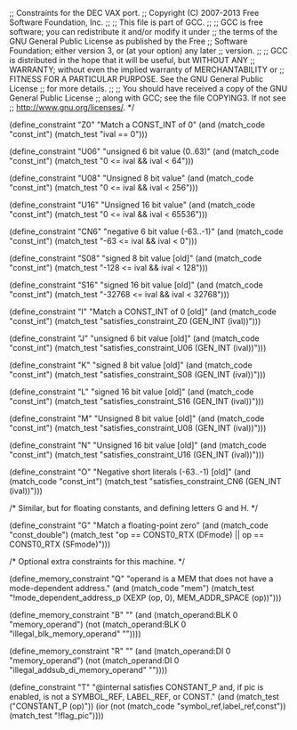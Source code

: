 ;; Constraints for the DEC VAX port.
;; Copyright (C) 2007-2013 Free Software Foundation, Inc.
;;
;; This file is part of GCC.
;;
;; GCC is free software; you can redistribute it and/or modify it under
;; the terms of the GNU General Public License as published by the Free
;; Software Foundation; either version 3, or (at your option) any later
;; version.
;;
;; GCC is distributed in the hope that it will be useful, but WITHOUT ANY
;; WARRANTY; without even the implied warranty of MERCHANTABILITY or
;; FITNESS FOR A PARTICULAR PURPOSE.  See the GNU General Public License
;; for more details.
;;
;; You should have received a copy of the GNU General Public License
;; along with GCC; see the file COPYING3.  If not see
;; <http://www.gnu.org/licenses/>.  */

(define_constraint "Z0"
   "Match a CONST_INT of 0"
   (and (match_code "const_int")
	(match_test "ival == 0")))

(define_constraint "U06"
   "unsigned 6 bit value (0..63)"
   (and (match_code "const_int")
	(match_test "0 <= ival && ival < 64")))

(define_constraint "U08"
   "Unsigned 8 bit value"
   (and (match_code "const_int")
	(match_test "0 <= ival && ival < 256")))

(define_constraint "U16"
   "Unsigned 16 bit value"
   (and (match_code "const_int")
	(match_test "0 <= ival && ival < 65536")))

(define_constraint "CN6"
   "negative 6 bit value (-63..-1)"
   (and (match_code "const_int")
	(match_test "-63 <= ival && ival < 0")))

(define_constraint "S08"
   "signed 8 bit value [old]"
   (and (match_code "const_int")
	(match_test "-128 <= ival && ival < 128")))

(define_constraint "S16"
   "signed 16 bit value [old]"
   (and (match_code "const_int")
	(match_test "-32768 <= ival && ival < 32768")))

(define_constraint "I"
   "Match a CONST_INT of 0 [old]"
   (and (match_code "const_int")
	(match_test "satisfies_constraint_Z0 (GEN_INT (ival))")))

(define_constraint "J"
   "unsigned 6 bit value [old]"
   (and (match_code "const_int")
	(match_test "satisfies_constraint_U06 (GEN_INT (ival))")))

(define_constraint "K"
   "signed 8 bit value [old]"
   (and (match_code "const_int")
	(match_test "satisfies_constraint_S08 (GEN_INT (ival))")))

(define_constraint "L"
   "signed 16 bit value [old]"
   (and (match_code "const_int")
	(match_test "satisfies_constraint_S16 (GEN_INT (ival))")))

(define_constraint "M"
   "Unsigned 8 bit value [old]"
   (and (match_code "const_int")
	(match_test "satisfies_constraint_U08 (GEN_INT (ival))")))

(define_constraint "N"
   "Unsigned 16 bit value [old]"
   (and (match_code "const_int")
	(match_test "satisfies_constraint_U16 (GEN_INT (ival))")))

(define_constraint "O"
   "Negative short literals (-63..-1) [old]"
   (and (match_code "const_int")
	(match_test "satisfies_constraint_CN6 (GEN_INT (ival))")))

/* Similar, but for floating constants, and defining letters G and H.  */

(define_constraint "G"
  "Match a floating-point zero"
  (and (match_code "const_double")
       (match_test "op == CONST0_RTX (DFmode) || op == CONST0_RTX (SFmode)")))

/* Optional extra constraints for this machine. */

(define_memory_constraint "Q"
   "operand is a MEM that does not have a mode-dependent address."
   (and (match_code "mem")
	(match_test "!mode_dependent_address_p (XEXP (op, 0),
					        MEM_ADDR_SPACE (op))")))

(define_memory_constraint "B"
    ""
    (and (match_operand:BLK 0 "memory_operand")
	 (not (match_operand:BLK 0 "illegal_blk_memory_operand" ""))))

(define_memory_constraint "R"
    ""
    (and (match_operand:DI 0 "memory_operand")
	 (not (match_operand:DI 0 "illegal_addsub_di_memory_operand" ""))))

(define_constraint "T"
    "@internal satisfies CONSTANT_P and, if pic is enabled, is not a SYMBOL_REF, LABEL_REF, or CONST."
  (and (match_test ("CONSTANT_P (op)"))
       (ior (not (match_code "symbol_ref,label_ref,const"))
	    (match_test "!flag_pic"))))
